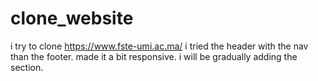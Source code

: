 # clone_website
i try to clone https://www.fste-umi.ac.ma/
i tried the header with the nav than the footer.
made it a bit responsive.
i will be gradually adding the section.
